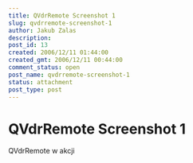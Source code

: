 ```yaml
---
title: QVdrRemote Screenshot 1
slug: qvdrremote-screenshot-1
author: Jakub Zalas
description: 
post_id: 13
created: 2006/12/11 01:44:00
created_gmt: 2006/12/11 00:44:00
comment_status: open
post_name: qvdrremote-screenshot-1
status: attachment
post_type: post
---
```


# QVdrRemote Screenshot 1

QVdrRemote w akcji
